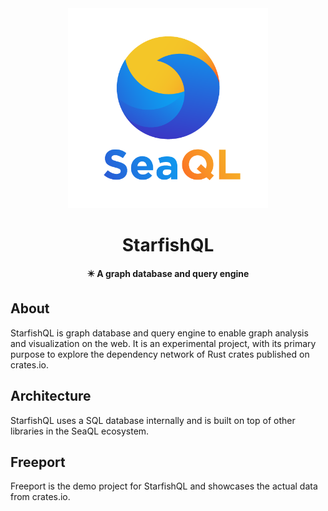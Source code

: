 <div align="center">

  <img src="docs/SeaQL logo.png" width="320"/>

  <h1>StarfishQL</h1>

  <p>
    <strong>✴️ A graph database and query engine</strong>
  </p>

</div>

## About

StarfishQL is graph database and query engine to enable graph analysis and visualization on the web. It is an experimental project, with its primary purpose to explore the dependency network of Rust crates published on crates.io.

## Architecture

StarfishQL uses a SQL database internally and is built on top of other libraries in the SeaQL ecosystem.

## Freeport

Freeport is the demo project for StarfishQL and showcases the actual data from crates.io.

